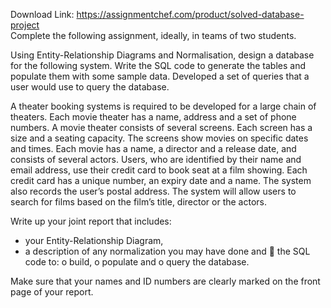 Download Link: https://assignmentchef.com/product/solved-database-project
<br>
Complete the following assignment, ideally,  in teams of two students.

Using Entity-Relationship Diagrams and Normalisation, design a database for the following system. Write the SQL code to generate the tables and populate them with some sample data. Developed a set of queries that a user would use to query the database.

A theater booking systems is required to be developed for a large chain of theaters. Each movie theater has a name, address and a set of phone numbers. A movie theater consists of several screens. Each screen has a size and a seating capacity. The screens show movies on specific dates and times. Each movie has a name, a director and a release date, and consists of several actors. Users, who are identified by their name and email address, use their credit card to book seat at a film showing. Each credit card has a unique number, an expiry date and a name. The system also records the user’s postal address. The system will allow users to search for films based on the film’s title, director or the actors.

Write up your joint report that includes:

<ul>

 <li>your Entity-Relationship Diagram,</li>

 <li>a description of any normalization you may have done and  the SQL code to: o build, o populate and o query the database.</li>

</ul>




Make sure that your names and ID numbers are clearly marked on the front page of your report.


